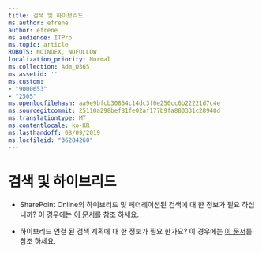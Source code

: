 ```yaml
---
title: 검색 및 하이브리드
ms.author: efrene
author: efrene
ms.audience: ITPro
ms.topic: article
ROBOTS: NOINDEX, NOFOLLOW
localization_priority: Normal
ms.collection: Adm_O365
ms.assetid: ''
ms.custom:
- "9000653"
- "2505"
ms.openlocfilehash: aa9e9bfcb30854c14dc3f0e250cc6b22221d7c4e
ms.sourcegitcommit: 25110a298bef81fe02af177b9fa880331c28948d
ms.translationtype: MT
ms.contentlocale: ko-KR
ms.lasthandoff: 08/09/2019
ms.locfileid: "36284260"
---
```

# <a name="search-and-hybrid"></a>검색 및 하이브리드

- SharePoint Online의 하이브리드 및 페더레이션된 검색에 대 한 정보가 필요 하십니까? 이 경우에는 [이 문서](https://docs.microsoft.com/sharepoint/hybrid/hybrid-search-in-sharepoint)를 참조 하세요.

- 하이브리드 연결 된 검색 계획에 대 한 정보가 필요 한가요?  이 경우에는 [이 문서](https://docs.microsoft.com/sharepoint/hybrid/plan-hybrid-federated-search)를 참조 하세요.




